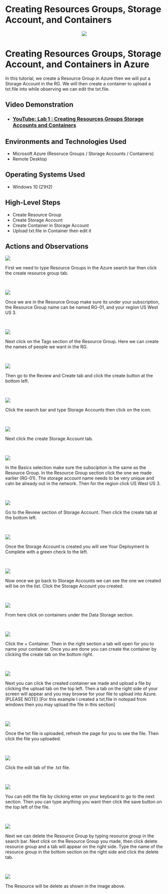 # Creating Resources Groups, Storage Account, and Containers
<p align="center">
<img src="https://github.com/Jacobvillagomez1/Creating-Resources-Groups-Storage-Accounts-and-Containers/assets/143027686/76848602-0ddb-4e2d-8ad3-cc987b43c172"/>
</p>

<h1>Creating Resources Groups, Storage Account, and Containers in Azure</h1>
In this tutorial, we create a Resource Group in Azure then we will put a Storage Account in the RG. We will then create a container to upload a txt.file into while observing we can edit the txt.file. <br />


<h2>Video Demonstration</h2>

- ### [YouTube: Lab 1 : Creating Resources Groups Storage Accounts and Containers](https://youtu.be/CRi-_34rD-Y)

<h2>Environments and Technologies Used</h2>

- Microsoft Azure (Resoruce Groups / Storage Accounts / Containers)
- Remote Desktop 


<h2>Operating Systems Used </h2>

- Windows 10 (21H2)

<h2>High-Level Steps</h2>

- Create Resource Group
- Create Storage Account
- Create Container in Storage Account
- Upload txt.file in Container then edit it

<h2>Actions and Observations</h2>

<p>
<img src="https://github.com/Jacobvillagomez1/Creating-Resources-Groups-Storage-Accounts-and-Containers/assets/143027686/7d4b9bf6-474d-41e8-b189-c3e6d017f5f2"/>
</p>
<p>
First we need to type Resource Groups in the Azure search bar then click the create resource group tab.
</p>
<br />

<p>
<img src="https://github.com/Jacobvillagomez1/Creating-Resources-Groups-Storage-Accounts-and-Containers/assets/143027686/45b556ff-eb52-43aa-a484-b3dc796f29a8"/>
</p>
<p>
Once we are in the Resource Group make sure its under your subscription, the Resource Group name can be named RG-01, and your region US West US 3.
</p>
<br />

<p>
<img src="https://github.com/Jacobvillagomez1/Creating-Resources-Groups-Storage-Accounts-and-Containers/assets/143027686/352f0dbe-1a39-40bb-9264-4bd99432aa86"/>
</p>
<p>
Next click on the Tags section of the Resource Group. Here we can create the names of people we want in the RG. 
</p>
<br />

<p>
<img src="https://github.com/Jacobvillagomez1/Creating-Resources-Groups-Storage-Accounts-and-Containers/assets/143027686/4d4a9eda-e189-4c8a-81d9-b3dded1ced44"/>
</p>
<p>
Then go to the Review and Create tab and click the create button at the bottom left.
</p>
<br />

<p>
<img src="https://github.com/Jacobvillagomez1/Creating-Resources-Groups-Storage-Accounts-and-Containers/assets/143027686/5ff5bb34-8167-4c6b-85aa-11aaa589882e"/>
</p>
<p>
Click the search bar and type Storage Accounts then click on the icon.
</p>
<br />

<p>
<img src="https://github.com/Jacobvillagomez1/Creating-Resources-Groups-Storage-Accounts-and-Containers/assets/143027686/80f877fc-308b-48ae-a200-c845e4c346a9"/>
</p>
<p>
Next click the create Storage Account tab.
</p>
<br />

<p>
<img src="https://github.com/Jacobvillagomez1/Creating-Resources-Groups-Storage-Accounts-and-Containers/assets/143027686/524d9fd4-5c08-4709-8ede-4010d911ffbc"/>
</p>
<p>
In the Basics selection make sure the subsciption is the same as the Resource Group. In the Resource Group section click the one we made earlier (RG-01). The storage account name needs to be very unique and catn be already out in the network. Then for the region click US West US 3.
</p>
<br />

<p>
<img src="https://github.com/Jacobvillagomez1/Creating-Resources-Groups-Storage-Accounts-and-Containers/assets/143027686/6ebd205e-8395-45c7-8b5f-a682dcfff312"/>
</p>
<p>
Go to the Review section of Storage Account. Then click the create tab at the bottom left.
</p>
<br />

<p>
<img src="https://github.com/Jacobvillagomez1/Creating-Resources-Groups-Storage-Accounts-and-Containers/assets/143027686/3f56d4aa-ab13-48aa-b9d8-7a1e061b808f"/>
</p>
<p>
Once the Storage Account is created you will see Your Deployment Is Complete with a green check to the left.
</p>
<br />

<p>
<img src="https://github.com/Jacobvillagomez1/Creating-Resources-Groups-Storage-Accounts-and-Containers/assets/143027686/4f631413-64be-4ad8-8cb1-0f7778c19bfb"/>
</p>
<p>
Now once we go back to Storage Accounts we can see the one we created will be on the list. Click the Storage Account you created.
</p>
<br />

<p>
<img src="https://github.com/Jacobvillagomez1/Creating-Resources-Groups-Storage-Accounts-and-Containers/assets/143027686/9e388bf4-46f4-416c-b0e0-83be04670c08"/>
</p>
<p>
From here click on containers under the Data Storage section.
</p>
<br />

<p>
<img src="https://github.com/Jacobvillagomez1/Creating-Resources-Groups-Storage-Accounts-and-Containers/assets/143027686/b17e88e9-e5cc-467a-992c-af691f38c649"/>
</p>
<p>
Click the + Container. Then in the right section a tab will open for you to name your container. Once you are done you can create the container by clicking the create tab on the bottom right. 
</p>
<br />

<p>
<img src="https://github.com/Jacobvillagomez1/Creating-Resources-Groups-Storage-Accounts-and-Containers/assets/143027686/7a2428c8-8b5c-4f85-be50-de3c25094259"/>
</p>
<p>
Next you can click the created container we made and upload a file by clicking the upload tab on the top left. Then a tab on the right side of your screen will appear and you may browse for your file to upload into Azure. (PLEASE NOTE) [For this example I created a txt.file in notepad from windows then you may upload the file in this section] 
</p>
<br />

<p>
<img src="https://github.com/Jacobvillagomez1/Creating-Resources-Groups-Storage-Accounts-and-Containers/assets/143027686/291f4601-4e5c-4658-8fec-1dcfa10da14e"/>
</p>
<p>
Once the txt file is uploaded, refresh the page for you to see the file. Then click the file you uploaded.
</p>
<br />

<p>
<img src="https://github.com/Jacobvillagomez1/Creating-Resources-Groups-Storage-Accounts-and-Containers/assets/143027686/91f7d0e3-89a4-46ac-8908-e9a87156f82f"/>
</p>
<p>
Click the edit tab of the .txt file.
</p>
<br />

<p>
<img src="https://github.com/Jacobvillagomez1/Creating-Resources-Groups-Storage-Accounts-and-Containers/assets/143027686/655bb25d-0cd5-4916-9524-718a0ece1554"/>
</p>
<p>
You can edit the file by clicking enter on your keyboard to go to the next section. Then you can type anything you want then click the save button on the top left of the file.
</p>
<br />

<p>
<img src="https://github.com/Jacobvillagomez1/Creating-Resources-Groups-Storage-Accounts-and-Containers/assets/143027686/5a35c182-0403-4c12-abf5-2ba32a8ee9ab"/>
</p>
<p>
Next we can delete the Resource Group by typing resource group in the search bar. Next click on the Resource Group you made, then click delete resource group and a tab will appear on the right side. Type the name of the resource group in the bottom section on the right side and click the delete tab.
</p>
<br />


<p>
<img src="https://github.com/Jacobvillagomez1/Creating-Resources-Groups-Storage-Accounts-and-Containers/assets/143027686/842b7c28-d10d-4400-b3ef-abccb9e2082f"/>
</p>
<p>
The Resource will be delete as shown in the image above.
</p>
<br />
